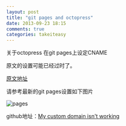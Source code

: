 ```yaml
---
layout: post
title: "git pages and octopress"
date: 2013-09-23 18:15
comments: true
categories: takeiteasy
---
```


关于octopress 在git pages上设定CNAME

原文的设置可能已经过时了。

[原文地址](http://octopress.org/docs/deploying/github/)

请参考最新的git pages设置如下图片

![pages](/assets/photos/20130923181616259249.jpg)

github地址：[My custom domain isn't working](https://help.github.com/articles/my-custom-domain-isn-t-working)